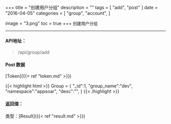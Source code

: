 +++
title = "创建用户分组"
description = ""
tags = [
    "add",
    "post"
]
date = "2016-04-05"
categories = [
    "group",
    "account",
]

image = "3.png"
toc = true
+++
<font size=2>创建用户分组</font>
***

#### API地址：

> /api/group/add


#### Post 数据

[Token]({{< ref "token.md" >}})

{{< highlight html >}}
Group = {
    "_id":1,
    "group_name":"dev",
    "namespace":"appsoar",
    "desc":"",
}
{{< /highlight >}}

#### 返回值：

类型：[Result]({{< ref "result.md" >}})
